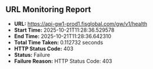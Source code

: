 ## URL Monitoring Report

- **URL:** https://api-gw1-prod1.fisglobal.com/gw/v1/health
- **Start Time:** 2025-10-21T11:28:36.529578
- **End Time:** 2025-10-21T11:28:36.642310
- **Total Time Taken:** 0.112732 seconds
- **HTTP Status Code:** 403
- **Status:** Failure
- **Failure Reason:** HTTP Status Code: 403
